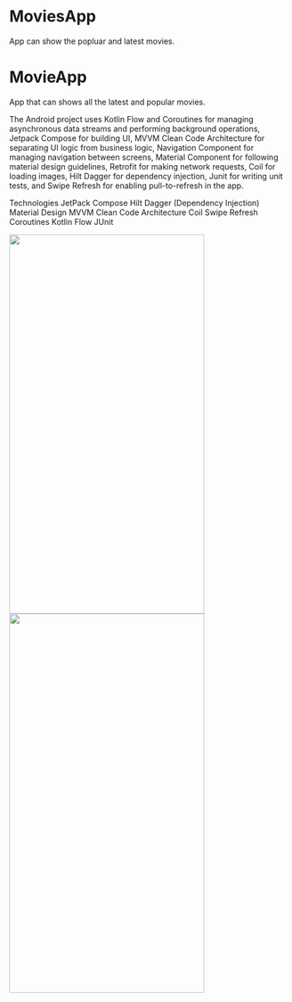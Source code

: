 # MoviesApp
App can show the popluar and latest movies.
# MovieApp
App that can shows all the latest and popular movies.

The Android project uses Kotlin Flow and Coroutines for managing asynchronous data streams and performing background operations, Jetpack Compose for building UI, MVVM Clean Code Architecture for separating UI logic from business logic, Navigation Component for managing navigation between screens, Material Component for following material design guidelines, Retrofit for making network requests, Coil for loading images, Hilt Dagger for dependency injection, Junit for writing unit tests, and Swipe Refresh for enabling pull-to-refresh in the app.

Technologies 
JetPack Compose
Hilt Dagger (Dependency Injection)
Material Design
MVVM Clean Code Architecture
Coil
Swipe Refresh
Coroutines
Kotlin Flow
JUnit 

<img src="https://user-images.githubusercontent.com/49866308/215449843-1e486bc5-1098-4bbb-b785-eb1260a6bd38.png" width="350" height="680"><img src="https://user-images.githubusercontent.com/49866308/215449861-1fb81c59-98ec-4aa5-83c1-364f9a3cae13.png" width="350" height="680">

